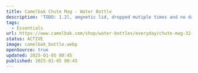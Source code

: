 ```yaml
---
title: Camelbak Chute Mag - Water Bottle
description: 'TODO: 1.2l, amgnetic lid, dropped mutiple times and no damage, in moss'
tags:
  - Essentials
url: https://www.camelbak.com/shop/water-bottles/everyday/chute-mag-32-oz-water-bottle-insulated-stainless-steel/CB-1516.html?dwvar_CB-1516_color=Moss
status: ACTIVE
image: camelbak_bottle.webp
openSource: true
updated: 2025-01-05 00:45
published: 2025-01-05 00:45
---
```

